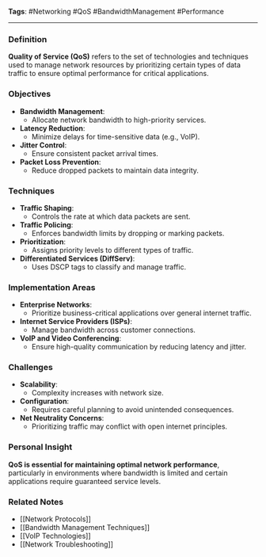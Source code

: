 **Tags**: #Networking #QoS #BandwidthManagement #Performance

---

### Definition

**Quality of Service (QoS)** refers to the set of technologies and techniques used to manage network resources by prioritizing certain types of data traffic to ensure optimal performance for critical applications.

### Objectives

- **Bandwidth Management**:
    - Allocate network bandwidth to high-priority services.
- **Latency Reduction**:
    - Minimize delays for time-sensitive data (e.g., VoIP).
- **Jitter Control**:
    - Ensure consistent packet arrival times.
- **Packet Loss Prevention**:
    - Reduce dropped packets to maintain data integrity.

### Techniques

- **Traffic Shaping**:
    - Controls the rate at which data packets are sent.
- **Traffic Policing**:
    - Enforces bandwidth limits by dropping or marking packets.
- **Prioritization**:
    - Assigns priority levels to different types of traffic.
- **Differentiated Services (DiffServ)**:
    - Uses DSCP tags to classify and manage traffic.

### Implementation Areas

- **Enterprise Networks**:
    - Prioritize business-critical applications over general internet traffic.
- **Internet Service Providers (ISPs)**:
    - Manage bandwidth across customer connections.
- **VoIP and Video Conferencing**:
    - Ensure high-quality communication by reducing latency and jitter.

### Challenges

- **Scalability**:
    - Complexity increases with network size.
- **Configuration**:
    - Requires careful planning to avoid unintended consequences.
- **Net Neutrality Concerns**:
    - Prioritizing traffic may conflict with open internet principles.

### Personal Insight

**QoS is essential for maintaining optimal network performance**, particularly in environments where bandwidth is limited and certain applications require guaranteed service levels.

### Related Notes

- [[Network Protocols]]
- [[Bandwidth Management Techniques]]
- [[VoIP Technologies]]
- [[Network Troubleshooting]]